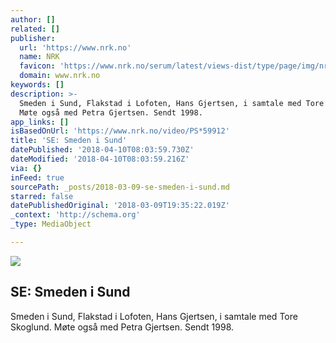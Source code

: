 ```yaml
---
author: []
related: []
publisher:
  url: 'https://www.nrk.no'
  name: NRK
  favicon: 'https://www.nrk.no/serum/latest/views-dist/type/page/img/nrk.ico'
  domain: www.nrk.no
keywords: []
description: >-
  Smeden i Sund, Flakstad i Lofoten, Hans Gjertsen, i samtale med Tore Skoglund.
  Møte også med Petra Gjertsen. Sendt 1998. 
app_links: []
isBasedOnUrl: 'https://www.nrk.no/video/PS*59912'
title: 'SE: Smeden i Sund'
datePublished: '2018-04-10T08:03:59.730Z'
dateModified: '2018-04-10T08:03:59.216Z'
via: {}
inFeed: true
sourcePath: _posts/2018-03-09-se-smeden-i-sund.md
starred: false
datePublishedOriginal: '2018-03-09T19:35:22.019Z'
_context: 'http://schema.org'
_type: MediaObject

---
```

<article style=""><img src="https://imgflo.herokuapp.com/graph/2b2431f8e7ba7b0/44e062d1569ec706de8bdacfaa6e7bf4/noop?input=https%3A%2F%2Fgfx.nrk.no%2FxqrYUYax5N-VRTu5prShegNIEST-NLkfMcfpgJuukA_g" /><h1>SE: Smeden i Sund</h1><p>Smeden i Sund, Flakstad i Lofoten, Hans Gjertsen, i samtale med Tore Skoglund. Møte også med Petra Gjertsen. Sendt 1998. </p></article>